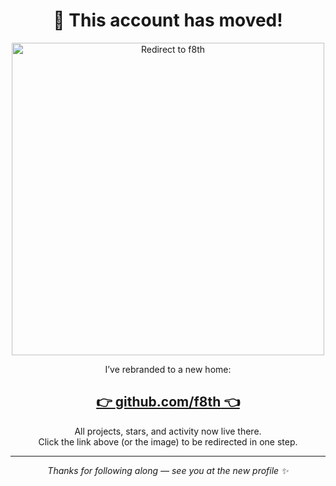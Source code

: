 <h1 align="center">🚀 This account has moved!</h1>

<p align="center">
  <a href="https://github.com/f8th" target="_blank">
    <img src="./redirect.png" alt="Redirect to f8th" width="500">
  </a>
</p>

<p align="center">
  I’ve rebranded to a new home:  
</p>

<h2 align="center">
  <a href="https://github.com/f8th" target="_blank">
    👉 <b>github.com/f8th</b> 👈
  </a>
</h2>

<p align="center">
  All projects, stars, and activity now live there.  
  <br>
  Click the link above (or the image) to be redirected in one step.
</p>

---

<p align="center">
  <i>Thanks for following along — see you at the new profile ✨</i>
</p>

